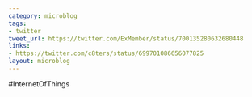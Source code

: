 ```yaml
---
category: microblog
tags:
- twitter
tweet_url: https://twitter.com/ExMember/status/700135280632680448
links:
- https://twitter.com/c8ters/status/699701086656077825
layout: microblog
---
```

#InternetOfThings

